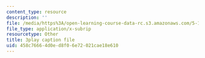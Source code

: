 ```yaml
---
content_type: resource
description: ''
file: /media/https%3A/open-learning-course-data-rc.s3.amazonaws.com/5-111sc-principles-of-chemical-science-fall-2014/458c76664d0ed8f06e72021cae18e610_Ja9eEQQzTic.srt
file_type: application/x-subrip
resourcetype: Other
title: 3play caption file
uid: 458c7666-4d0e-d8f0-6e72-021cae18e610
---
```

